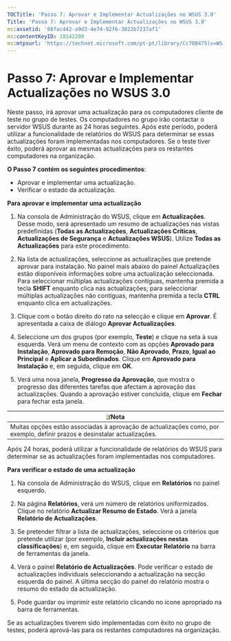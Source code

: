 ```yaml
---
TOCTitle: 'Passo 7: Aprovar e Implementar Actualizações no WSUS 3.0'
Title: 'Passo 7: Aprovar e Implementar Actualizações no WSUS 3.0'
ms:assetid: '88fac442-a9d3-4e74-92f6-3822b7237af1'
ms:contentKeyID: 18142200
ms:mtpsurl: 'https://technet.microsoft.com/pt-pt/library/Cc708475(v=WS.10)'
---
```


Passo 7: Aprovar e Implementar Actualizações no WSUS 3.0
========================================================

Neste passo, irá aprovar uma actualização para os computadores cliente de teste no grupo de testes. Os computadores no grupo irão contactar o servidor WSUS durante as 24 horas seguintes. Após este período, poderá utilizar a funcionalidade de relatórios do WSUS para determinar se essas actualizações foram implementadas nos computadores. Se o teste tiver êxito, poderá aprovar as mesmas actualizações para os restantes computadores na organização.

**O Passo 7 contém os seguintes procedimentos**:

-   Aprovar e implementar uma actualização.
-   Verificar o estado da actualização.

**Para aprovar e implementar uma actualização**
1.  Na consola de Administração do WSUS, clique em **Actualizações**. Desse modo, será apresentado um resumo de actualizações nas vistas predefinidas (**Todas as Actualizações**, **Actualizações Críticas**, **Actualizações de Segurança** e **Actualizações WSUS**). Utilize **Todas as Actualizações** para este procedimento.

2.  Na lista de actualizações, seleccione as actualizações que pretende aprovar para instalação. No painel mais abaixo do painel Actualizações estão disponíveis informações sobre uma actualização seleccionada. Para seleccionar múltiplas actualizações contíguas, mantenha premida a tecla **SHIFT** enquanto clica nas actualizações; para seleccionar múltiplas actualizações não contíguas, mantenha premida a tecla **CTRL** enquanto clica em actualizações.

3.  Clique com o botão direito do rato na selecção e clique em **Aprovar**. É apresentada a caixa de diálogo **Aprovar Actualizações**.

4.  Seleccione um dos grupos (por exemplo, **Teste**) e clique na seta à sua esquerda. Verá um menu de contexto com as opções **Aprovado para Instalação**, **Aprovado para Remoção**, **Não Aprovado**, **Prazo**, **Igual ao Principal** e **Aplicar a Subordinados**. Clique em **Aprovado para Instalação** e, em seguida, clique em **OK**.

5.  Verá uma nova janela, **Progresso da Aprovação**, que mostra o progresso das diferentes tarefas que afectam a aprovação das actualizações. Quando a aprovação estiver concluída, clique em **Fechar** para fechar esta janela.

| ![](/security-updates/images/Cc708475.note(WS.10).gif)Nota                                                      |
|----------------------------------------------------------------------------------------------------------------------------|
| Muitas opções estão associadas à aprovação de actualizações como, por exemplo, definir prazos e desinstalar actualizações. |

Após 24 horas, poderá utilizar a funcionalidade de relatórios do WSUS para determinar se as actualizações foram implementadas nos computadores.

**Para verificar o estado de uma actualização**
1.  Na consola de Administração do WSUS, clique em **Relatórios** no painel esquerdo.

2.  Na página **Relatórios**, verá um número de relatórios uniformizados. Clique no relatório **Actualizar Resumo de Estado**. Verá a janela **Relatório de Actualizações**.

3.  Se pretender filtrar a lista de actualizações, seleccione os critérios que pretende utilizar (por exemplo, **Incluir actualizações nestas classificações**) e, em seguida, clique em **Executar Relatório** na barra de ferramentas da janela.

4.  Verá o painel **Relatório de Actualizações**. Pode verificar o estado de actualizações individuais seleccionando a actualização na secção esquerda do painel. A última secção do painel do relatório mostra o resumo do estado da actualização.

5.  Pode guardar ou imprimir este relatório clicando no ícone apropriado na barra de ferramentas.

Se as actualizações tiverem sido implementadas com êxito no grupo de testes, poderá aprová-las para os restantes computadores na organização.
